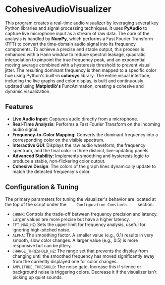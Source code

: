 # CohesiveAudioVisualizer
This program creates a real-time audio visualizer by leveraging several key Python libraries and signal processing techniques. It uses **PyAudio** to capture live microphone input as a stream of raw data. The core of the analysis is handled by **NumPy**, which performs a Fast Fourier Transform (FFT) to convert the time-domain audio signal into its frequency components. To achieve a precise and stable output, this process is enhanced with a Hann window to reduce spectral leakage, quadratic interpolation to pinpoint the true frequency peak, and an exponential moving average combined with a hysteresis threshold to prevent visual jitter. The resulting dominant frequency is then mapped to a specific color hue using Python's built-in **colorsys** library. The entire visual interface, including the live graphs and color display, is built and continuously updated using **Matplotlib's** FuncAnimation, creating a cohesive and dynamic visualization.

## Features
- **Live Audio Input**: Captures audio directly from a microphone.
- **Real-Time Analysis**: Performs a Fast Fourier Transform on the incoming audio signal.
- **Frequency-to-Color Mapping**: Converts the dominant frequency into a corresponding color on the visible spectrum.
- **Interactive GUI**: Displays the raw audio waveform, the frequency spectrum, and the final color in three distinct, live-updating panels.
- **Advanced Stability**: Implements smoothing and hysteresis logic to produce a stable, non-flickering color output.
- **Cohesive Design**: The colors of the graph lines dynamically update to match the detected frequency's color.

## Configuration & Tuning
The primary parameters for tuning the visualizer's behavior are located at the top of the script under the `--- Configuration Constants ---` section.

- `CHUNK`: Controls the trade-off between frequency precision and latency. Larger values are more precise but have a higher latency.
- `FFT_MAX_HZ`: Sets the upper limit for frequency analysis, useful for ignoring high-pitched noise.
- `ALPHA`: The smoothing factor. A smaller value (e.g., 0.1) results in very smooth, slow color changes. A larger value (e.g., 0.5) is more responsive but can be jittery.
- `CHANGE_THRESHOLD_HZ`: The range set that prevents the display from changing until the smoothed frequency has moved significantly away from the currently displayed one for color changes.
- `AMPLITUDE_THRESHOLD`: The noise gate. Increase this if silence or background noise is triggering colors. Decrease it if the visualizer isn't picking up quiet sounds.

